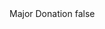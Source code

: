 <?xml version="1.0" encoding="UTF-8"?>
<CustomMetadata xmlns="http://soap.sforce.com/2006/04/metadata">
    <label>Major Donation</label>
    <protected>false</protected>
</CustomMetadata>
